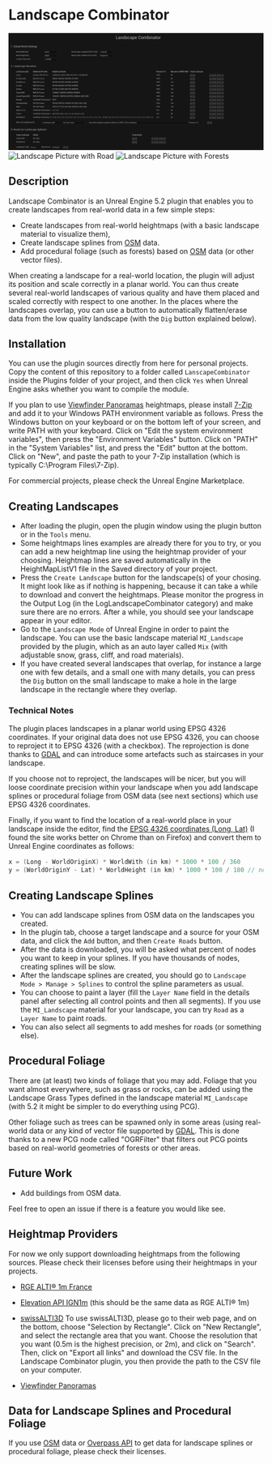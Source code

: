 # Landscape Combinator

![Plugin Use Example](capture.png?raw=true "Plugin Use Example")
![Landscape Picture with Road](picture.png?raw=true "Landscape Picture with Road")
![Landscape Picture with Forests](picture2.png?raw=true "Landscape Picture with Forests")

## Description

Landscape Combinator is an Unreal Engine 5.2 plugin that enables you to create landscapes from
real-world data in a few simple steps:

* Create landscapes from real-world heightmaps (with a basic landscape material to visualize them),
* Create landscape splines from [OSM](https://www.openstreetmap.org) data.
* Add procedural foliage (such as forests) based on [OSM](https://www.openstreetmap.org) data (or other vector files).

When creating a landscape for a real-world location, the plugin will adjust its position and scale
correctly in a planar world. You can thus create several real-world landscapes of various quality and
have them placed and scaled correctly with respect to one another. In the places where the landscapes
overlap, you can use a button to automatically flatten/erase data from the low quality landscape
(with the `Dig` button explained below).


## Installation

You can use the plugin sources directly from here for personal projects.
Copy the content of this repository to a folder called `LanscapeCombinator` inside
the Plugins folder of your project, and then click `Yes` when Unreal Engine asks
whether you want to compile the module.

If you plan to use [Viewfinder Panoramas](http://viewfinderpanoramas.org/) heightmaps, please install
[7-Zip](https://www.7-zip.org/download.html) and add it to your Windows PATH environment variable as follows.
Press the Windows button on your keyboard or on the bottom left of your screen, and write PATH with your keyboard.
Click on "Edit the system environment variables", then press the "Environment Variables" button. Click on "PATH" in
the "System Variables" list, and press the "Edit" button at the bottom. Click on "New", and paste the path to your
7-Zip installation (which is typically C:\Program Files\7-Zip).

For commercial projects, please check the Unreal Engine Marketplace.


## Creating Landscapes

* After loading the plugin, open the plugin window using the plugin button or in the `Tools` menu.
* Some heightmaps lines examples are already there for you to try, or you can add a new heightmap line
  using the heightmap provider of your choosing. Heightmap lines are saved automatically in the HeightMapListV1 file in the Saved directory of your project.
* Press the `Create Landscape` button for the landscape(s) of your chosing.
  It might look like as if nothing is happening, because it can take a while to download and convert the heightmaps.
  Please monitor the progress in the Output Log (in the LogLandscapeCombinator category) and make sure there are
  no errors.
  After a while, you should see your landscape appear in your editor.
* Go to the `Landscape Mode` of Unreal Engine in order to paint the landscape. You can use the basic landscape material
  `MI_Landscape` provided by the plugin, which as an auto layer called `Mix` (with adjustable snow, grass, cliff, and road materials).
* If you have created several landscapes that overlap, for instance a large one with few details, and a small one with many details,
  you can press the `Dig` button on the small landscape to make a hole in the large landscape in the rectangle where they overlap.

### Technical Notes

The plugin places landscapes in a planar world using EPSG 4326 coordinates.
If your original data does not use EPSG 4326, you can choose to reproject it to EPSG 4326 (with a checkbox).
The reprojection is done thanks to [GDAL](https://gdal.org/) and can introduce some artefacts such as staircases in your landscape.

If you choose not to reproject, the landscapes will be nicer, but you will loose coordinate precision within your landscape
when you add landscape splines or procedural foliage from OSM data (see next sections) which use EPSG 4326 coordinates.

Finally, if you want to find the location of a real-world place in your landscape inside the editor,
find the [EPSG 4326 coordinates (Long, Lat)](https://epsg.io/map#srs=4326) (I found the site works better on Chrome than on Firefox)
  and convert them to Unreal Engine coordinates as follows:
```C
x = (Long - WorldOriginX) * WorldWith (in km) * 1000 * 100 / 360
y = (WorldOriginY - Lat) * WorldHeight (in km) * 1000 * 100 / 180 // note the signs are opposite from the line above
```


## Creating Landscape Splines

* You can add landscape splines from OSM data on the landscapes you created.
* In the plugin tab, choose a target landscape and a source for your OSM data, and click the `Add` button, and then `Create Roads` button.
* After the data is downloaded, you will be asked what percent of nodes you want to keep in your splines.
  If you have thousands of nodes, creating splines will be slow.
* After the landscape splines are created, you should go to `Landscape Mode > Manage > Splines` to control the spline parameters as usual.
* You can choose to paint a layer (fill the `Layer Name` field in the details panel after selecting all control points and then all segments).
  If you use the `MI_Landscape` material for your landscape, you can try `Road` as a `Layer Name` to paint roads.
* You can also select all segments to add meshes for roads (or something else).


## Procedural Foliage

There are (at least) two kinds of foliage that you may add. Foliage that you want almost everywhere, such as grass or rocks,
can be added using the Landscape Grass Types defined in the landscape material `MI_Landscape` (with 5.2 it might be simpler
to do everything using PCG).

Other foliage such as trees can be spawned only in some areas (using real-world data or any kind of vector file supported
by [GDAL](https://gdal.org/). This is done thanks to a new PCG node called "OGRFilter" that filters out PCG points based
on real-world geometries of forests or other areas.


## Future Work

* Add buildings from OSM data.

Feel free to open an issue if there is a feature you would like see.

## Heightmap Providers

For now we only support downloading heightmaps from the following sources. Please check their licenses
before using their heightmaps in your projects.

* [RGE ALTI® 1m France](https://geoservices.ign.fr/rgealti)

* [Elevation API IGN1m](https://elevationapi.com/) (this should be the same data as RGE ALTI® 1m)

* [swissALTI3D](https://www.swisstopo.admin.ch/en/geodata/height/alti3d.html)
	To use swissALTI3D, please go to their web page, and on the bottom, choose "Selection by Rectangle".
	Click on "New Rectangle", and select the rectangle area that you want. Choose the resolution
	that you want (0.5m is the highest precision, or 2m), and click on "Search".
	Then, click on "Export all links" and download the CSV file. In the Landscape Combinator
	plugin, you then provide the path to the CSV file on your computer.

* [Viewfinder Panoramas](http://viewfinderpanoramas.org/)


## Data for Landscape Splines and Procedural Foliage

If you use [OSM](https://www.openstreetmap.org) data or [Overpass API](https://overpass-api.de/) to get data for
landscape splines or procedural foliage, please check their licenses.
